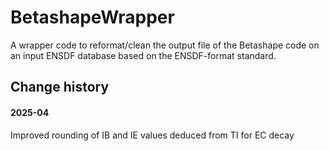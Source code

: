 # BetashapeWrapper 
A wrapper code to reformat/clean the output file of the Betashape code on an input ENSDF database based on the ENSDF-format standard.

## Change history

#### 2025-04
Improved rounding of IB and IE values deduced from TI for EC decay
